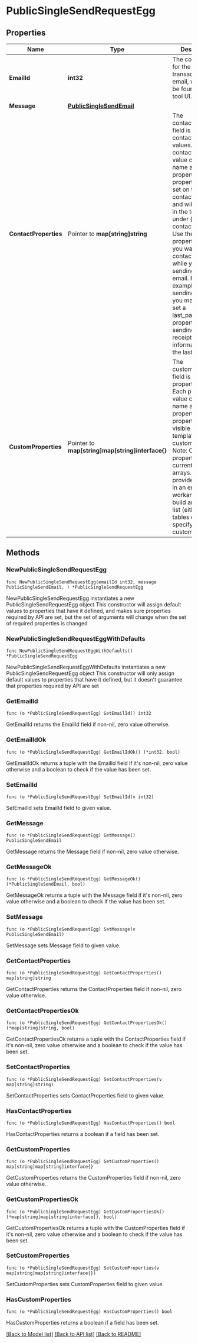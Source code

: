 # PublicSingleSendRequestEgg

## Properties

Name | Type | Description | Notes
------------ | ------------- | ------------- | -------------
**EmailId** | **int32** | The content ID for the transactional email, which can be found in email tool UI. | 
**Message** | [**PublicSingleSendEmail**](PublicSingleSendEmail.md) |  | 
**ContactProperties** | Pointer to **map[string]string** | The contactProperties field is a map of contact property values. Each contact property value contains a name and value property. Each property will get set on the contact record and will be visible in the template under {{ contact.NAME }}. Use these properties when you want to set a contact property while you’re sending the email. For example, when sending a reciept you may want to set a last_paid_date property, as the sending of the receipt will have information about the last payment. | [optional] 
**CustomProperties** | Pointer to **map[string]map[string]interface{}** | The customProperties field is a map of property values. Each property value contains a name and value property. Each property will be visible in the template under {{ custom.NAME }}. Note: Custom properties do not currently support arrays. To provide a listing in an email, one workaround is to build an HTML list (either with tables or ul) and specify it as a custom property. | [optional] 

## Methods

### NewPublicSingleSendRequestEgg

`func NewPublicSingleSendRequestEgg(emailId int32, message PublicSingleSendEmail, ) *PublicSingleSendRequestEgg`

NewPublicSingleSendRequestEgg instantiates a new PublicSingleSendRequestEgg object
This constructor will assign default values to properties that have it defined,
and makes sure properties required by API are set, but the set of arguments
will change when the set of required properties is changed

### NewPublicSingleSendRequestEggWithDefaults

`func NewPublicSingleSendRequestEggWithDefaults() *PublicSingleSendRequestEgg`

NewPublicSingleSendRequestEggWithDefaults instantiates a new PublicSingleSendRequestEgg object
This constructor will only assign default values to properties that have it defined,
but it doesn't guarantee that properties required by API are set

### GetEmailId

`func (o *PublicSingleSendRequestEgg) GetEmailId() int32`

GetEmailId returns the EmailId field if non-nil, zero value otherwise.

### GetEmailIdOk

`func (o *PublicSingleSendRequestEgg) GetEmailIdOk() (*int32, bool)`

GetEmailIdOk returns a tuple with the EmailId field if it's non-nil, zero value otherwise
and a boolean to check if the value has been set.

### SetEmailId

`func (o *PublicSingleSendRequestEgg) SetEmailId(v int32)`

SetEmailId sets EmailId field to given value.


### GetMessage

`func (o *PublicSingleSendRequestEgg) GetMessage() PublicSingleSendEmail`

GetMessage returns the Message field if non-nil, zero value otherwise.

### GetMessageOk

`func (o *PublicSingleSendRequestEgg) GetMessageOk() (*PublicSingleSendEmail, bool)`

GetMessageOk returns a tuple with the Message field if it's non-nil, zero value otherwise
and a boolean to check if the value has been set.

### SetMessage

`func (o *PublicSingleSendRequestEgg) SetMessage(v PublicSingleSendEmail)`

SetMessage sets Message field to given value.


### GetContactProperties

`func (o *PublicSingleSendRequestEgg) GetContactProperties() map[string]string`

GetContactProperties returns the ContactProperties field if non-nil, zero value otherwise.

### GetContactPropertiesOk

`func (o *PublicSingleSendRequestEgg) GetContactPropertiesOk() (*map[string]string, bool)`

GetContactPropertiesOk returns a tuple with the ContactProperties field if it's non-nil, zero value otherwise
and a boolean to check if the value has been set.

### SetContactProperties

`func (o *PublicSingleSendRequestEgg) SetContactProperties(v map[string]string)`

SetContactProperties sets ContactProperties field to given value.

### HasContactProperties

`func (o *PublicSingleSendRequestEgg) HasContactProperties() bool`

HasContactProperties returns a boolean if a field has been set.

### GetCustomProperties

`func (o *PublicSingleSendRequestEgg) GetCustomProperties() map[string]map[string]interface{}`

GetCustomProperties returns the CustomProperties field if non-nil, zero value otherwise.

### GetCustomPropertiesOk

`func (o *PublicSingleSendRequestEgg) GetCustomPropertiesOk() (*map[string]map[string]interface{}, bool)`

GetCustomPropertiesOk returns a tuple with the CustomProperties field if it's non-nil, zero value otherwise
and a boolean to check if the value has been set.

### SetCustomProperties

`func (o *PublicSingleSendRequestEgg) SetCustomProperties(v map[string]map[string]interface{})`

SetCustomProperties sets CustomProperties field to given value.

### HasCustomProperties

`func (o *PublicSingleSendRequestEgg) HasCustomProperties() bool`

HasCustomProperties returns a boolean if a field has been set.


[[Back to Model list]](../README.md#documentation-for-models) [[Back to API list]](../README.md#documentation-for-api-endpoints) [[Back to README]](../README.md)


